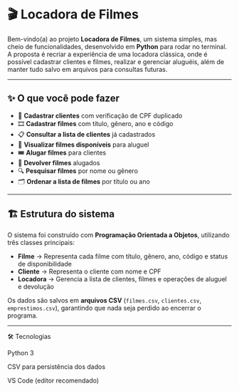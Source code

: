 # 🎬 Locadora de Filmes

Bem-vindo(a) ao projeto **Locadora de Filmes**, um sistema simples, mas cheio de funcionalidades, desenvolvido em **Python** para rodar no terminal.  
A proposta é recriar a experiência de uma locadora clássica, onde é possível cadastrar clientes e filmes, realizar e gerenciar aluguéis, além de manter tudo salvo em arquivos para consultas futuras.  

---

## ✨ O que você pode fazer
- 👤 **Cadastrar clientes** com verificação de CPF duplicado  
- 🎞️ **Cadastrar filmes** com título, gênero, ano e código  
- 📋 **Consultar a lista de clientes** já cadastrados  
- 🍿 **Visualizar filmes disponíveis** para aluguel  
- 🎟️ **Alugar filmes** para clientes  
- 🔄 **Devolver filmes** alugados  
- 🔍 **Pesquisar filmes** por nome ou gênero  
- 🗂️ **Ordenar a lista de filmes** por título ou ano  

---

## 🏗️ Estrutura do sistema
O sistema foi construído com **Programação Orientada a Objetos**, utilizando três classes principais:

- **Filme** → Representa cada filme com título, gênero, ano, código e status de disponibilidade  
- **Cliente** → Representa o cliente com nome e CPF  
- **Locadora** → Gerencia a lista de clientes, filmes e operações de aluguel e devolução  

Os dados são salvos em **arquivos CSV** (`filmes.csv`, `clientes.csv`, `emprestimos.csv`), garantindo que nada seja perdido ao encerrar o programa.  

---

🛠️ Tecnologias

Python 3

CSV para persistência dos dados

VS Code (editor recomendado)

